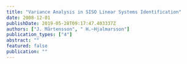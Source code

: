 ```yaml
---
title: "Variance Analysis in SISO Linear Systems Identification"
date: 2008-12-01
publishDate: 2019-05-28T09:17:47.403337Z
authors: ["J. Mårtensson", " H.~Hjalmarsson"]
publication_types: ["4"]
abstract: ""
featured: false
publication: ""
---
```


